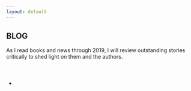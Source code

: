 ```yaml
---
layout: default
---
```


## BLOG
As I read books and news through 2019, I will review outstanding stories critically to shed light on them and the authors.

<br>


###
*
